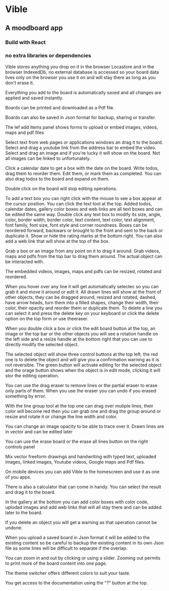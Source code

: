 # Vible

## A moodboard app

### Build with React

### no extra libraries or dependencies

Vible stores anything you drop on it in the browser Locastore and in the browser IndexedDb, no external database is accessed so your board data lives only on the browser you use it on and will stay there as long as you don't erase it.

Everything you add to the board is automatically saved and all changes are applied and saved instantly.

Boards can be printed and downloaded as a Pdf file.

Boards can also be saved in Json format for backup, sharing or transfer.

The lef add items panel shows forms to upload or embed images, videos, maps and pdf files

Select text from web pages or applications windows an drag it to the board.
Select and drag a youtube link from the address bar to embed the video.
Select and drag an image and if you're lucky it will show on the board. Not all images can be linked to unfortunately.

Click a calendar date to get a box with the date on the board.
Write todos, drag them to reorder them. Edit them, or mark them as completed.
You can also drag todos to the board and expand on them.

Double click on the board will stop editing operations.

To add a text box you can right click with the mouse to see a box appear at the cursor position. You can click the text tool at the top. Added todos, calendar dates, gallery color boxes and web links are all text boxes and can be edited the same way.
Double click any text box to modify its size, angle, color, border width, border color, text content, text color, text alignment, font family, font size, font style and corner roundness.
Boxes can be reordered forward, backwars or brought to the front and sent to the back or duplicate it.
Show or hide the rating marks at the bottom right.
You can also add a web link that will show at the top of the box.

Grab a box or an image from any point on it to drag it around.
Grab videos, maps and pdfs from the top bar to drag them around. The actual object can be interacted with.

The embedded videos, images, maps and pdfs can be resized, rotated and reordered.

When you hover over any line it will get automatically selectec so you can grab it and move it around or edit it.
All drawn lines will show at the front of other objects, they can be dragged around, resized and rotated, dashed, have arrow heads, turn them into a filled shapes, change their width, their color, their opacity and reorder them or duplicate them.
To delete a line you can select it and press the delete key on your keyboard or click the delete option on the top form or use theeraser.

When you double click a box or click the edit board button at the top, an image or the top bar or the other objects you will see a rotation handle on the left side and a resize handle at the bottom right that you can use to directly modify the selected object.

The selected object will show three control buttons at the top left, the red one is to delete the object and will give you a confirmation warning as it is not reversible. The green button will activate editing for the selected object and the orage button shows when the object is in edit mode, clicking it will stor the editing operation.

You can use the drag eraser to remove lines or the partial eraser to erase only parts of them.
When you use the eraser you can undo if you erased something by error.

With the line group tool at the top one can drag over mutiple lines, their color will become red then you can grab one and drag the group around or resize and rotate it or change the line width and color.

You can change an image opacity to be able to trace over it. Drawn lines are in vector and can be edited later

You can use the erase board or the erase all lines button on the right controls panel

Mix vector freeform drawings and handwriting with typed text, uploaded images, linked images, Youtube videos, Google maps and Pdf files.

On mobile devices you can add Vible to the homescreen and use it as one of you apps.

There is also a calculator that can come in handy. You can select the result and drag it to the board.

In the gallery at the bottom you can add color boxes with color code, uplodad images and add web links that will all stay there and can be added later to the board.

If you delete an object you will get a warning as that operation cannot be undone.

When you upload a saved board in Json format it will be added to the existing content so be careful to backup the existing content in its own Json file as some lines will be difficult to separate if the overlap.

You can zoom in and out by clicking or using a slider. Zooming out permits to print more of the board content into one page.

The theme switcher offers different colors to suit your taste.

You get access to the documentation using the "?" button at the top.
